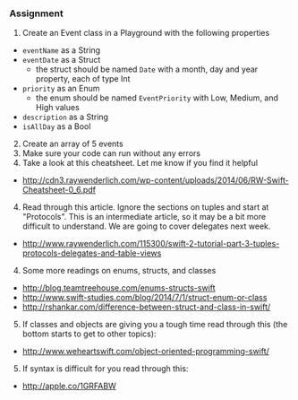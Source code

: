 ### Assignment

1. Create an Event class in a Playground with the following properties
  * `eventName` as a String
  * `eventDate` as a Struct
    * the struct should be named `Date` with a month, day and year property, each of type Int
  * `priority` as an Enum
    * the enum should be named `EventPriority` with Low, Medium, and High values
  * `description` as a String
  * `isAllDay` as a Bool
  
2. Create an array of 5 events
3. Make sure your code can run without any errors
3. Take a look at this cheatsheet. Let me know if you find it helpful
  * http://cdn3.raywenderlich.com/wp-content/uploads/2014/06/RW-Swift-Cheatsheet-0_6.pdf
4. Read through this article. Ignore the sections on tuples and start at "Protocols". This is an intermediate article, so it may be a bit more difficult to understand. We are going to cover delegates next week. 
  * http://www.raywenderlich.com/115300/swift-2-tutorial-part-3-tuples-protocols-delegates-and-table-views
4. Some more readings on enums, structs, and classes
  * http://blog.teamtreehouse.com/enums-structs-swift
  * http://www.swift-studies.com/blog/2014/7/1/struct-enum-or-class
  * http://rshankar.com/difference-between-struct-and-class-in-swift/
5. If classes and objects are giving you a tough time read through this (the bottom starts to get to other topics):
  * http://www.weheartswift.com/object-oriented-programming-swift/
5. If syntax is difficult for you read through this:
  * http://apple.co/1GRFABW
  
